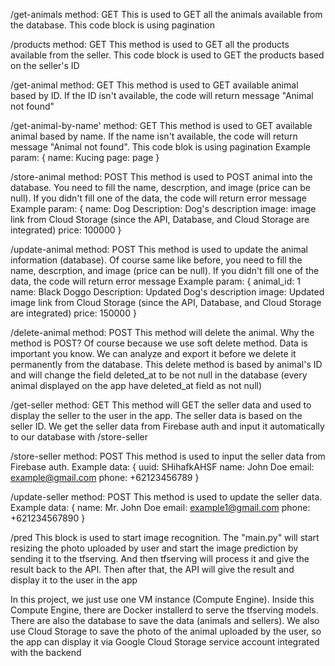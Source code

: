 /get-animals
method: GET
This is used to GET all the animals available from the database. This code block is using pagination

/products
method: GET
This method is used to GET all the products available from the seller. This code block is used to GET the products based on the seller's ID

/get-animal
method: GET
This method is used to GET available animal based by ID. If the ID isn't available, the code will return message "Animal not found"

/get-animal-by-name'
method: GET
This method is used to GET available animal based by name. If the name isn't available, the code will return message "Animal not found". This code blok is using pagination
Example param:
{
  name: Kucing
  page: page
}

/store-animal
method: POST
This method is used to POST animal into the database. You need to fill the name, descrption, and image (price can be null). If you didn't fill one of the data, the code
will return error message
Example param:
{
  name: Dog
  Description: Dog's description
  image: image link from Cloud Storage (since the API, Database, and Cloud Storage are integrated)
  price: 100000
}

/update-animal
method: POST
This method is used to update the animal information (database). Of course same like before, you need to fill the name, descrption, and image (price can be null). 
If you didn't fill one of the data, the code will return error message
Example param:
{
  animal_id: 1
  name: Black Doggo
  Description: Updated Dog's description
  image: Updated image link from Cloud Storage (since the API, Database, and Cloud Storage are integrated)
  price: 150000
}

/delete-animal
method: POST
This method will delete the animal. Why the method is POST? Of course because we use soft delete method. Data is important you know. We can analyze and export it
before we delete it permanently from the database. This delete method is based by animal's ID and will change the field deleted_at to be not null in the database 
(every animal displayed on the app have deleted_at field as not null)

/get-seller
method: GET
This method will GET the seller data and used to display the seller to the user in the app. The seller data is based on the seller ID. We get the seller data from 
Firebase auth and input it automatically to our database with /store-seller

/store-seller
method: POST
This method is used to input the seller data from Firebase auth.
Example data:
{
  uuid: SHihafkAHSF
  name: John Doe
  email: example@gmail.com
  phone: +62123456789
}

/update-seller
method: POST
This method is used to update the seller data.
Example data:
{
  name: Mr. John Doe 
  email: example1@gmail.com
  phone: +621234567890
}

/pred
This block is used to start image recognition. The "main.py" will start resizing the photo uploaded by user and start the image prediction by sending it to the
tfserving. And then tfserving will process it and give the result back to the API. Then after that, the API will give the result and display it to the user in the app

In this project, we just use one VM instance (Compute Engine). Inside this Compute Engine, there are Docker installerd to serve the tfserving models. There are also the
database to save the data (animals and sellers). We also use Cloud Storage to save the photo of the animal uploaded by the user, so the app can display it via 
Google Cloud Storage service account integrated with the backend
